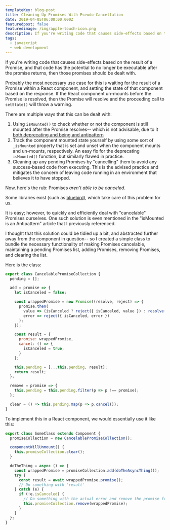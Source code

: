 ```yaml
---
templateKey: blog-post
title: Cleaning Up Promises With Pseudo-Cancellation
date: 2019-04-05T06:00:00.000Z
featuredpost: false
featuredimage: /img/apple-touch-icon.png
description: If you're writing code that causes side-effects based on the result of a Promise, and that code has the potential to no longer be executable after the promise returns, then those promises should be dealt with.
tags:
  - javascript
  - web development
---
```


If you're writing code that causes side-effects based on the result of a Promise, and that code has the potential to no longer be executable after the promise returns, then those promises should be dealt with.

Probably the most necessary use case for this is waiting for the result of a Promise within a React component, and setting the state of that component based on the response. If the React component un-mounts before the Promise is resolved, then the Promise will resolve and the proceeding call to `setState()` will throw a warning.

There are multiple ways that this can be dealt with:

1. Using `isMounted()` to check whether or not the component is still mounted after the Promise resolves-- which is not advisable, due to it [both deprecating and being and antipattern](https://reactjs.org/blog/2015/12/16/ismounted-antipattern.html)
2. Track the component mounted state yourself by using some sort of `_isMounted` property that is set and unset when the component mounts and un-mounts, respectively. An easy fix for the deprecating `isMounted()` function, but similarly flawed in practice.
3. Cleaning up any pending Promises by "cancelling" them to avoid any success-based code from executing. This is the advised practice and mitigates the concern of leaving code running in an environment that believes it to have stopped.

Now, here's the rub: Promises _aren't able to be canceled_.

Some libraries exist (such as [bluebird](http://bluebirdjs.com/docs/getting-started.html)), which take care of this problem for us.

It is easy; however, to quickly and efficiently deal with "cancelable" Promises ourselves. One such solution is even mentioned in the "isMounted is an Antipattern" article that I previously referenced.

I thought that this solution could be tidied up a bit, and abstracted further away from the component in question-- so I created a simple class to bundle the necessary functionality of making Promises cancelable, maintaining a pending Promises list, adding Promises, removing Promises, and clearing the list.

Here is the class:

```javascript
export class CancelablePromiseCollection {
  pending = [];

  add = promise => {
    let isCanceled = false;

    const wrappedPromise = new Promise((resolve, reject) => {
      promise.then(
        value => (isCanceled ? reject({ isCanceled, value }) : resolve(value)),
        error => reject({ isCanceled, error })
      );
    });

    const result = {
      promise: wrappedPromise,
      cancel: () => {
        isCanceled = true;
      }
    };

    this.pending = [...this.pending, result];
    return result;
  };

  remove = promise => {
    this.pending = this.pending.filter(p => p !== promise);
  };

  clear = () => this.pending.map(p => p.cancel());
}
```

To implement this in a React component, we would essentially use it like this:

```javascript
export class SomeClass extends Component {
  promiseCollection = new CancelablePromiseCollection();

  componentWillUnmount() {
    this.promiseCollection.clear();
  }

  doTheThing = async () => {
    const wrappedPromise = promiseCollection.add(doTheAsyncThing());
    try {
      const result = await wrappedPromise.promise();
      // Do something with 'result'
    } catch (e) {
      if (!e.isCanceled) {
        // Do something with the actual error and remove the promise from the collection
        this.promiseCollection.remove(wrappedPromise);
      }
    }
  };
}
```

